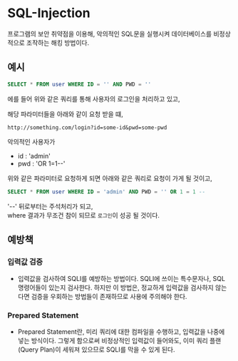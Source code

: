 # SQL-Injection
프로그램의 보안 취약점을 이용해, 악의적인 SQL문을 실행시켜 데이터베이스를 비정상적으로 조작하는 해킹 방법이다.

## 예시
```sql
SELECT * FROM user WHERE ID = '' AND PWD = ''
```
에를 들어 위와 같은 쿼리를 통해 사용자의 로그인을 처리하고 있고,   

해당 파라미터들을 아래와 같이 요청 받을 떄,
```
http://something.com/login?id=some-id&pwd=some-pwd
```
악의적인 사용자가   
- id : 'admin'
- pwd : 'OR 1=1--'   

위와 같은 파라미터로 요청하게 되면 아래와 같은 쿼리로 요청이 가게 될 것이고,
```sql
SELECT * FROM user WHERE ID = 'admin' AND PWD = '' OR 1 = 1 --
```
'--' 뒤로부터는 주석처리가 되고,   
where 결과가 무조건 참이 되므로 `로그인`이 성공 될 것이다.

## 예방책
### 입력값 검증
- 입력값을 검사하여 SQLI를 예방하는 방법이다. SQLI에 쓰이는 특수문자나, 
SQL 명령어들이 있는지 검사한다. 하지만 이 방법은, 정교하게 입력값을 검사하지 
않는다면 검증을 우회하는 방법들이 존재하므로 사용에 주의해야 한다.

### Prepared Statement
- Prepared Statement란, 미리 쿼리에 대한 컴파일을 수행하고, 입력값을 나중에 넣는 방식이다. 
그렇게 함으로써 비정상적인 입력값이 들어와도, 이미 쿼리 플랜(Query Plan)이 세워져 있으므로 SQLI를 막을 수 있게 된다.